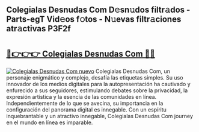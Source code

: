 ## Colegialas Desnudas Com D𝚎sn𝚞dos filtr𝚊dos - Parts-egT Vid𝚎os f𝚘tos - N𝚞evas filtr𝚊ciones atr𝚊ctivas P3F2f

# <h2><a href="http://mb4moi.tromn.icu/?c=Colegialas+Desnudas+Com">🔗👉👉👉 Colegialas Desnudas Com 🔗🔗</a></h2>

[![Colegialas Desnudas Com nuevo](https://i.imgur.com/pEAQMta.gif)](http://mb4moi.tromn.icu/?c=Colegialas+Desnudas+Com)
Colegialas Desnudas Com, un personaje enigmático y complejo, desafía las etiquetas simples. Su uso innovador de los medios digitales para la autopresentación ha cautivado y enfurecido a sus seguidores, estimulando debates sobre la privacidad, la expresión artística y la esencia de las comunidades en línea. Independientemente de lo que se avecina, su importancia en la configuración del panorama digital es innegable. Con un espíritu inquebrantable y un atractivo innegable, Colegialas Desnudas Com journey en el mundo en línea es imparable.
